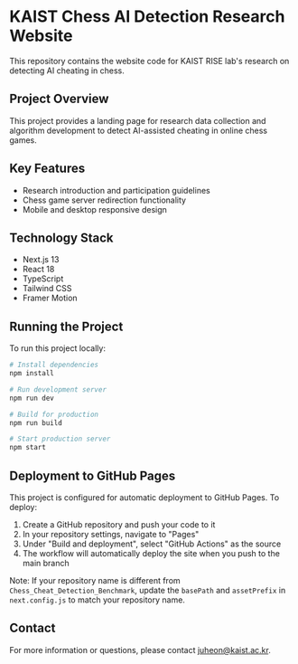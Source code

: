 # KAIST Chess AI Detection Research Website

This repository contains the website code for KAIST RISE lab's research on detecting AI cheating in chess.

## Project Overview

This project provides a landing page for research data collection and algorithm development to detect AI-assisted cheating in online chess games.

## Key Features

- Research introduction and participation guidelines
- Chess game server redirection functionality
- Mobile and desktop responsive design

## Technology Stack

- Next.js 13
- React 18
- TypeScript
- Tailwind CSS
- Framer Motion

## Running the Project

To run this project locally:

```bash
# Install dependencies
npm install

# Run development server
npm run dev

# Build for production
npm run build

# Start production server
npm start
```

## Deployment to GitHub Pages

This project is configured for automatic deployment to GitHub Pages. To deploy:

1. Create a GitHub repository and push your code to it
2. In your repository settings, navigate to "Pages"
3. Under "Build and deployment", select "GitHub Actions" as the source
4. The workflow will automatically deploy the site when you push to the main branch

Note: If your repository name is different from `Chess_Cheat_Detection_Benchmark`, update the `basePath` and `assetPrefix` in `next.config.js` to match your repository name.

## Contact

For more information or questions, please contact juheon@kaist.ac.kr. 